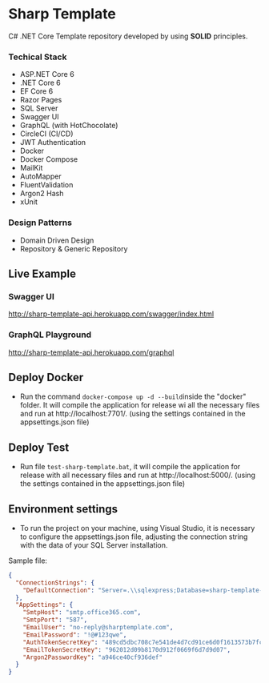
# Sharp Template

C# .NET Core Template repository developed by using **SOLID** principles.

### Techical Stack

- ASP.NET Core 6
- .NET Core 6
- EF Core 6
- Razor Pages
- SQL Server
- Swagger UI
- GraphQL (with HotChocolate)
- CircleCI (CI/CD)
- JWT Authentication
- Docker
- Docker Compose
- MailKit
- AutoMapper
- FluentValidation
- Argon2 Hash
- xUnit

### Design Patterns

- Domain Driven Design
- Repository & Generic Repository

## Live Example

### Swagger UI

http://sharp-template-api.herokuapp.com/swagger/index.html

### GraphQL Playground

http://sharp-template-api.herokuapp.com/graphql

## Deploy Docker

- Run the command `docker-compose up -d --build`inside the "docker" folder. It will compile the application for release wi all the necessary files and run at http://localhost:7701/. (using the settings contained in the appsettings.json file)

## Deploy Test

- Run file `test-sharp-template.bat`, it will compile the application for release with all necessary files and run at http://localhost:5000/. (using the settings contained in the appsettings.json file)

## Environment settings

- To run the project on your machine, using Visual Studio, it is necessary to configure the appsettings.json file, adjusting the connection string with the data of your SQL Server installation.

Sample file:

```json
{
  "ConnectionStrings": {
    "DefaultConnection": "Server=.\\sqlexpress;Database=sharp-template-db;User Id=sa;Password=!@#123qwe;"
  },
  "AppSettings": {
    "SmtpHost": "smtp.office365.com",
    "SmtpPort": "587",
    "EmailUser": "no-reply@sharptemplate.com",
    "EmailPassword": "!@#123qwe",
    "AuthTokenSecretKey": "489cd5dbc708c7e541de4d7cd91ce6d0f1613573b7fc5b40d3942ccb9555cf35",
    "EmailTokenSecretKey": "962012d09b8170d912f0669f6d7d9d07",
    "Argon2PasswordKey": "a946ce40cf936def"
  }
}
```
